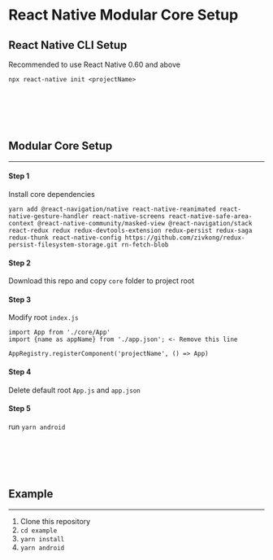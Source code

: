 # React Native Modular Core Setup

## React Native CLI Setup
Recommended to use React Native 0.60 and above

`npx react-native init <projectName>`

<br />
<br />
<br />
<br />

## Modular Core Setup
---

#### Step 1
Install core dependencies

```
yarn add @react-navigation/native react-native-reanimated react-native-gesture-handler react-native-screens react-native-safe-area-context @react-native-community/masked-view @react-navigation/stack react-redux redux redux-devtools-extension redux-persist redux-saga redux-thunk react-native-config https://github.com/zivkong/redux-persist-filesystem-storage.git rn-fetch-blob
```

#### Step 2
Download this repo and copy `core` folder to project root

#### Step 3
Modify root `index.js`

```
import App from './core/App'
import {name as appName} from './app.json'; <- Remove this line

AppRegistry.registerComponent('projectName', () => App)
```

#### Step 4
Delete default root `App.js` and `app.json`

#### Step 5
run `yarn android`

<br />
<br />
<br />
<br />

## Example
---
1. Clone this repository
2. `cd example`
3. `yarn install`
4. `yarn android`

